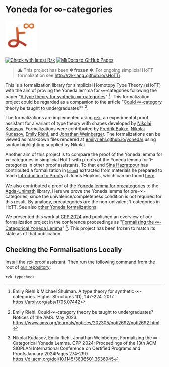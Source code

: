 # Yoneda for ∞-categories

<img src="overrides/images/logo-1000x1000.png" alt="Yoneda for ∞-categories logo" width="100"/> 

[![Check with latest Rzk](https://github.com/emilyriehl/yoneda/actions/workflows/rzk.yml/badge.svg)](https://github.com/emilyriehl/yoneda/actions/workflows/rzk.yml)
[![MkDocs to GitHub Pages](https://github.com/emilyriehl/yoneda/actions/workflows/mkdocs.yml/badge.svg)](https://github.com/emilyriehl/yoneda/actions/workflows/mkdocs.yml)

> :warning: This project has been __❄ frozen ❄__.
> For ongoing simplicial HoTT formalization see <http://rzk-lang.github.io/sHoTT/>.

This is a formalization library for simplicial Homotopy Type Theory (sHoTT) with
the aim of proving the Yoneda lemma for ∞-categories following the paper
"[A type theory for synthetic ∞-categories](https://higher-structures.math.cas.cz/api/files/issues/Vol1Iss1/RiehlShulman)"
[^1]. This formalization project could be regarded as a companion to the article
"[Could ∞-category theory be taught to undergraduates?](https://www.ams.org/journals/notices/202305/noti2692/noti2692.html)"
[^2].

The formalizations are implemented using
[`rzk`](https://github.com/rzk-lang/rzk), an experimental proof assistant for a
variant of type theory with shapes developed by
[Nikolai Kudasov](https://fizruk.github.io/). Formalizations were contributed by
[Fredrik Bakke](https://github.com/fredrik-bakke),
[Nikolai Kudasov](https://fizruk.github.io/),
[Emily Riehl](https://emilyriehl.github.io/), and
[Jonathan Weinberger](https://sites.google.com/view/jonathanweinberger). The
formalizations can be viewed as markdown files rendered at
[emilyriehl.github.io/yoneda/](https://emilyriehl.github.io/yoneda/) using
syntax highlighting supplied by Nikolai.

Another aim of this project is to compare the proof of the Yoneda lemma for
∞-categories in simplicial HoTT with proofs of the Yoneda lemma for 1-categories
in other proof assistants. To that end
[Sina Hazratpour](https://sinhp.github.io/) has contributed a formalization in
[`Lean3`](https://leanprover-community.github.io/) extracted from materials he
prepared to teach
[Introduction to Proofs](https://sinhp.github.io/teaching/2022-introduction-to-proofs-with-Lean)
at Johns Hopkins, which can be found
[here](https://github.com/emilyriehl/yoneda/blob/master/lean/yoneda.lean).

We also contributed a proof of the
[Yoneda lemma for precategories](https://unimath.github.io/agda-unimath/category-theory.yoneda-lemma-precategories.html)
to the [Agda-Unimath](https://unimath.github.io/agda-unimath/) library. Here we
prove the Yoneda lemma for pre-∞-categories, since the univalence/completeness
condition is not required for this result. By analogy, precategories are the
non-univalent 1-categories in HoTT. See also
[other Yoneda formalizations](other.md).

We presented this work at [CPP 2024](https://popl24.sigplan.org/home/CPP-2024) and published an overview of our formalization project in the conference proceedings as "[Formalizing the ∞-Categorical Yoneda Lemma](https://dl.acm.org/doi/10.1145/3636501.3636945)"
[^3]. This project has been frozen to match its state as of that publication.

## Checking the Formalisations Locally

[Install](https://rzk-lang.github.io/rzk/latest/getting-started/install/) the
`rzk` proof assistant. Then run the following command from the root of
[our repository](https://github.com/emilyriehl/yoneda):

```sh
rzk typecheck
```

[^1]: Emily Riehl & Michael Shulman. A type theory for synthetic ∞-categories.
   Higher Structures 1(1), 147-224. 2017. https://arxiv.org/abs/1705.07442

[^2]: Emily Riehl. Could ∞-category theory be taught to undergraduates? Notices of
   the AMS. May 2023.
   https://www.ams.org/journals/notices/202305/noti2692/noti2692.html

[^3]: Nikolai Kudasov, Emily Riehl, Jonathan Weinberger, Formalizing the ∞-Categorical Yoneda Lemma. CPP 2024: Proceedings of the 13th ACM SIGPLAN International Conference on Certified Programs and ProofsJanuary 2024Pages 274–290. https://dl.acm.org/doi/10.1145/3636501.3636945 